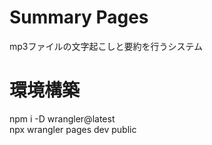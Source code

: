 # Summary Pages
mp3ファイルの文字起こしと要約を行うシステム

#  環境構築
npm i -D wrangler@latest<br>
npx wrangler pages dev public<br>
